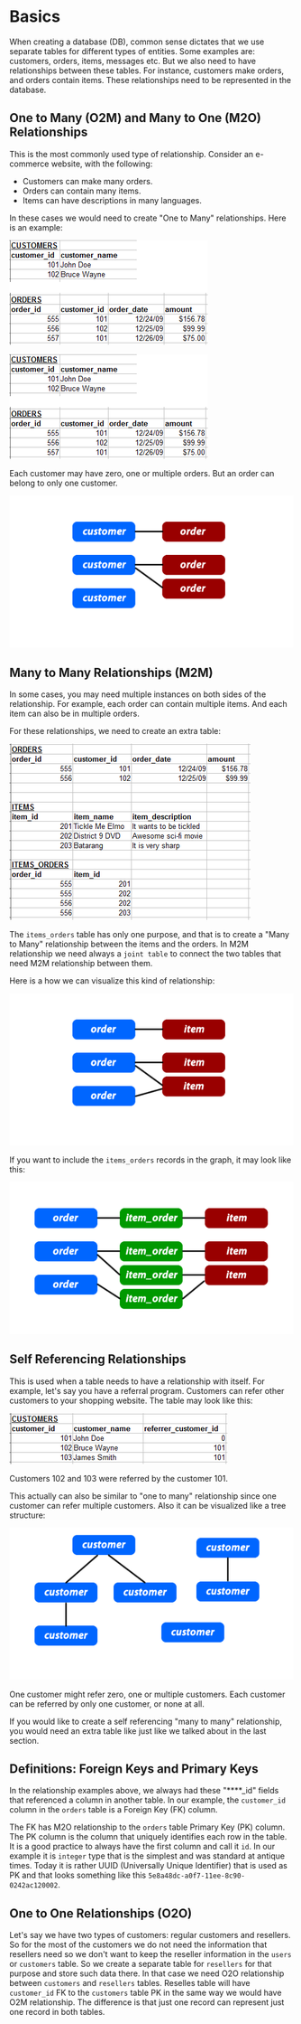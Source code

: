 # Basics

When creating a database (DB), common sense dictates that we use separate tables for different types of entities. Some examples are: customers, orders, items, messages etc. But we also need to have relationships between these tables. For instance, customers make orders, and orders contain items. These relationships need to be represented in the database.

## One to Many (O2M) and Many to One (M2O) Relationships

This is the most commonly used type of relationship. Consider an e-commerce website, with the following:

* Customers can make many orders.
* Orders can contain many items.
* Items can have descriptions in many languages.

In these cases we would need to create "One to Many" relationships. Here is an example:

![Customers](customers.png)

![Orders](orders.png)

Each customer may have zero, one or multiple orders. But an order can belong to only one customer.

![O2M](o2m.png)

## Many to Many Relationships (M2M)

In some cases, you may need multiple instances on both sides of the relationship. For example, each order can contain multiple items. And each item can also be in multiple orders.

For these relationships, we need to create an extra table:

![M2M tables](m2m-tables.png)

The `items_orders` table has only one purpose, and that is to create a "Many to Many" relationship between the items and the orders. In M2M relationship we need always a `joint table` to connect the two tables that need M2M relationship between them.

Here is a how we can visualize this kind of relationship:

![M2M](m2m_1.png)

If you want to include the `items_orders` records in the graph, it may look like this:

![M2M](m2m_2.png)

## Self Referencing Relationships

This is used when a table needs to have a relationship with itself. For example, let's say you have a referral program. Customers can refer other customers to your shopping website. The table may look like this:

![Referrals](customers_referrals.png)

Customers 102 and 103 were referred by the customer 101.

This actually can also be similar to "one to many" relationship since one customer can refer multiple customers. Also it can be visualized like a tree structure:

![Self referencing](self_referencing.png)

One customer might refer zero, one or multiple customers. Each customer can be referred by only one customer, or none at all.

If you would like to create a self referencing "many to many" relationship, you would need an extra table like just like we talked about in the last section.

## Definitions: Foreign Keys and Primary Keys

In the relationship examples above, we always had these "****_id" fields that referenced a column in another table. In our example, the `customer_id` column in the `orders` table is a Foreign Key (FK) column. 

The FK has M2O relationship to the `orders` table Primary Key (PK) column. The PK column is the column that uniquely identifies each row in the table. It is a good practice to always have the first column and call it `id`. In our example it is `integer` type that is the simplest and was standard at antique times. Today it is rather UUID (Universally Unique Identifier) that is used as PK and that looks something like this `5e8a48dc-a0f7-11ee-8c90-0242ac120002`.

## One to One Relationships (O2O)

Let's say we have two types of customers: regular customers and resellers. So for the most of the customers we do not need the information that resellers need so we don't want to keep the reseller information in the `users` or `customers` table. So we create a separate table for `resellers` for that purpose and store such data there. In that case we need O2O relationship between `customers` and `resellers` tables. Reselles table will have `customer_id` FK to the `customers` table PK in the same way we would have O2M relationship. The difference is that just one record can represent just one record in both tables.